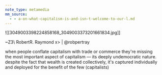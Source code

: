 ```yaml
---
note_type: metamedia
mm_source:
  - - a-on-what-capitalism-is-and-isn-t-welcome-to-our-l.md
---
```


![[3049003398224858168_3049003373201661834.jpg]]

~Z3\ RobertR. Raymond
x> | @robpertray

when people conflate capitalism
with trade or commerce they're
missing the most important aspect
of capitalism — its deeply
undemocratic nature. despite the
fact that wealth is created
collectively, it's captured individually
and deployed for the benefit of the
few (capitalists)

